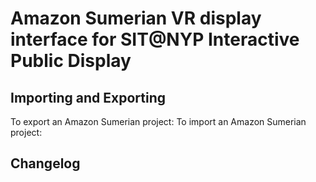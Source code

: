 # Amazon Sumerian VR display interface for SIT@NYP Interactive Public Display
## Importing and Exporting
To export an Amazon Sumerian project:
To import an Amazon Sumerian project: 

## Changelog

